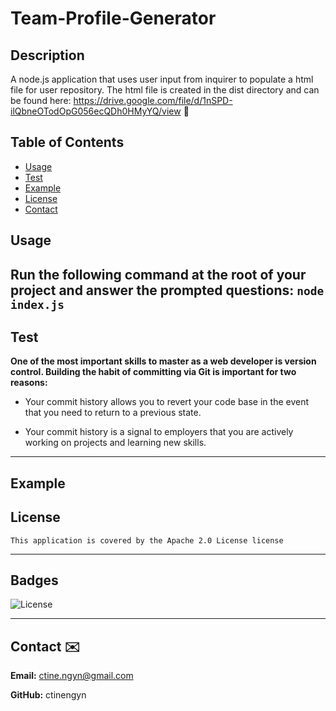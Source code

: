 # Team-Profile-Generator

 ## Description
 A node.js application that uses user input from inquirer to populate a html file for user repository. The html file is created in the dist directory and can be found here: https://drive.google.com/file/d/1nSPD-ilQbneOTodOpG056ecQDh0HMyYQ/view 🎥

 ## Table of Contents
  * [Usage](#usage)
  * [Test](#test)
  * [Example](#example)
  * [License](#license)
  * [Contact](#contact)

 ## Usage
  Run the following command at the root of your project and answer the prompted questions: `node index.js`
 ---

 ## Test
 **One of the most important skills to master as a web developer is version control. Building the habit of committing via Git is important for two reasons:**
 * Your commit history allows you to revert your code base in the event that you need to return to a previous state.

 * Your commit history is a signal to employers that you are actively working on projects and learning new skills.

  --- 

  ## Example
  

  ## License
    This application is covered by the Apache 2.0 License license

  ---

  ## Badges
  ![License](https://img.shields.io/badge/License-Apache%202.0%20License-blue.svg)

  ---

  ## Contact ✉️

  **Email:**
  ctine.ngyn@gmail.com

  **GitHub:**
  ctinengyn